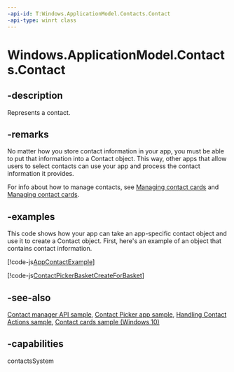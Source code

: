 ```yaml
---
-api-id: T:Windows.ApplicationModel.Contacts.Contact
-api-type: winrt class
---
```


<!-- Class syntax.
public class Contact : Windows.ApplicationModel.Contacts.IContact, Windows.ApplicationModel.Contacts.IContact2, Windows.ApplicationModel.Contacts.IContact3, Windows.ApplicationModel.Contacts.IContactName
-->

# Windows.ApplicationModel.Contacts.Contact

## -description

Represents a contact.

## -remarks

No matter how you store contact information in your app, you must be able to put that information into a Contact object. This way, other apps that allow users to select contacts can use your app and process the contact information it provides.

For info about how to manage contacts, see [Managing contact cards](https://msdn.microsoft.com/library/a0667d13-a274-4cb2-982a-5bfabb0488c2) and [Managing contact cards](https://msdn.microsoft.com/library/364d763b-adf6-410e-a892-ba4af3799b93).

## -examples

This code shows how your app can take an app-specific contact object and use it to create a Contact object. First, here's an example of an object that contains contact information.

[!code-js[AppContactExample](../windows.applicationmodel.contacts.provider/code/ContactsMain/javascript/js/contactpicker.js#SnippetAppContactExample)]

[!code-js[ContactPickerBasketCreateForBasket](../windows.applicationmodel.contacts.provider/code/ContactsMain/javascript/js/contactpicker.js#SnippetContactPickerBasketCreateForBasket)]

## -see-also

[Contact manager API sample](https://go.microsoft.com/fwlink/p/?LinkID=310079), [Contact Picker app sample](https://go.microsoft.com/fwlink/p/?linkid=231575), [Handling Contact Actions sample](https://go.microsoft.com/fwlink/p/?LinkID=320151), [Contact cards sample (Windows 10)](https://go.microsoft.com/fwlink/p/?LinkId=624040)

## -capabilities

contactsSystem
